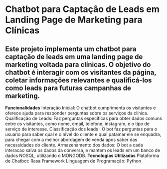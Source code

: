 <h1>Chatbot para Captação de Leads em Landing Page de Marketing para Clínicas</h1>

<h2>Este projeto implementa um chatbot para captação de leads em uma landing page de marketing voltada para clínicas. O objetivo do chatbot é interagir com os visitantes da página, coletar informações relevantes e qualificá-los como leads para futuras campanhas de marketing.
</h2>
<strong>Funcionalidades</strong>
</strong>Interação Inicial: O chatbot cumprimenta os visitantes e oferece ajuda para responder perguntas sobre os serviços da clínica.</strong>
Qualificação de Leads: Faz perguntas específicas para obter dados comuns entre os visitantes, como nome, email, telefone, instagram, e o tipo de serviço de interesse.
Classificação dos leads : O bot faz perguntas para o usuario para saber qual e o nivel do cliente e qual patamar ele se enquadra, para chegar com a melhor abordagem de venda apos saber das necessidades do cliente.
Armazenamento dos dados: O bot a cada interacao salva os dados da conversa, e mantem os leads em um banco de dados NOSQL, utilizando o MONGODB.
<strong>Tecnologias Utilizadas</strong>
Plataforma de Chatbot: Rasa Framework
Linguagem de Programação: Python
